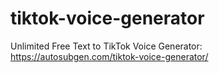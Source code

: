 # tiktok-voice-generator
Unlimited Free Text to TikTok Voice Generator: https://autosubgen.com/tiktok-voice-generator/

